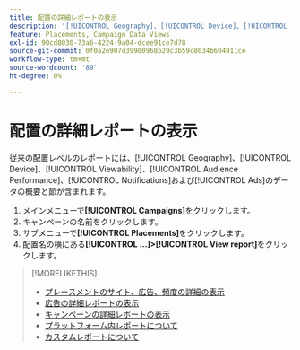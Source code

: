 ```yaml
---
title: 配置の詳細レポートの表示
description: '[!UICONTROL Geography]、[!UICONTROL Device]、[!UICONTROL Viewability]、[!UICONTROL Audience Performance]、[!UICONTROL Notifications]および[!UICONTROL Ads]データに関するセクションを含む配置レベルのレポートを開く方法を説明します。'
feature: Placements, Campaign Data Views
exl-id: 90cd8030-73a6-4224-9a04-dcee91ce7d78
source-git-commit: 0f0a2e907d39900968b29c3b59c8034b604911ce
workflow-type: tm+mt
source-wordcount: '89'
ht-degree: 0%

---
```


# 配置の詳細レポートの表示

従来の配置レベルのレポートには、[!UICONTROL Geography]、[!UICONTROL Device]、[!UICONTROL Viewability]、[!UICONTROL Audience Performance]、[!UICONTROL Notifications]および[!UICONTROL Ads]のデータの概要と節が含まれます。

1. メインメニューで&#x200B;**[!UICONTROL Campaigns]**&#x200B;をクリックします。
1. キャンペーンの名前をクリックします。
1. サブメニューで&#x200B;**[!UICONTROL Placements]**&#x200B;をクリックします。
1. 配置名の横にある&#x200B;**[!UICONTROL ...]>[!UICONTROL View report]**&#x200B;をクリックします。

>[!MORELIKETHIS]
>
>* [プレースメントのサイト、広告、頻度の詳細の表示](/help/dsp/campaign-management/reports/placement-details-view.md)
>* [広告の詳細レポートの表示](/help/dsp/campaign-management/ads/ad-view-report.md)
>* [キャンペーンの詳細レポートの表示](/help/dsp/campaign-management/campaigns/campaign-view-report.md)
>* [プラットフォーム内レポートについて](/help/dsp/campaign-management/reports/campaign-reports-about.md)
>* [カスタムレポートについて](/help/dsp/reports/report-about.md)

